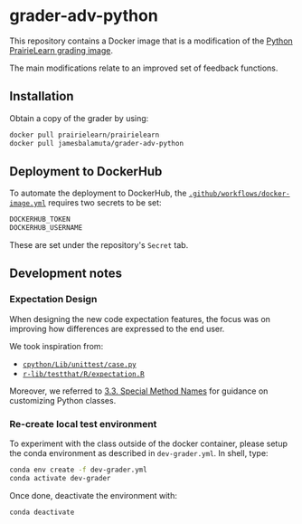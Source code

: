 # grader-adv-python

This repository contains a Docker image that is a modification of the [Python PrairieLearn grading image](https://github.com/PrairieLearn/PrairieLearn/tree/d4b18e0ca301eb98bd90764e5f90892cea3841a1/graders/python).

The main modifications relate to an improved set of feedback functions.

## Installation

Obtain a copy of the grader by using: 

```sh
docker pull prairielearn/prairielearn
docker pull jamesbalamuta/grader-adv-python
```

## Deployment to DockerHub 

To automate the deployment to DockerHub, the [`.github/workflows/docker-image.yml`](https://github.com/stat-prairielearn-uiuc/grader-adv-python/blob/main/.github/workflows/docker-image.yml#L25-L26) requires two secrets to be set:

```sh
DOCKERHUB_TOKEN
DOCKERHUB_USERNAME
```

These are set under the repository's `Secret` tab.

## Development notes

### Expectation Design

When designing the new code expectation features, the focus was on improving how differences are expressed to the end user.

We took inspiration from: 

- [`cpython/Lib/unittest/case.py`](https://github.com/python/cpython/blob/54ea127923eee1672fd67cc96a4a0b10961f52ed/Lib/unittest/case.py#L677)
- [`r-lib/testthat/R/expectation.R`](https://github.com/r-lib/testthat/blob/426eb523f6772c76175d6e8d7ca04355b1ee7ad5/R/expectation.R#L38)

Moreover, we referred to [3.3. Special Method Names](https://docs.python.org/3/reference/datamodel.html#basic-customization) for guidance on customizing Python classes.

### Re-create local test environment

To experiment with the class outside of the docker container, please setup the conda environment as described in `dev-grader.yml`. In shell, type:

```bash
conda env create -f dev-grader.yml
conda activate dev-grader
```

Once done, deactivate the environment with:

```bash
conda deactivate
```

